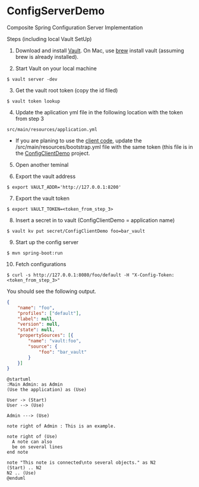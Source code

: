 # ConfigServerDemo
Composite Spring Configuration Server Implementation


Steps (including local Vault SetUp)

1. Download and install [Vault](https://www.vaultproject.io/). On Mac, use [brew](https://brew.sh/) install vault (assuming brew is already installed).

2. Start Vault on your local machine
```
$ vault server -dev
```

3. Get the vault root token (copy the id filed)
```
$ vault token lookup
```
4. Update the aplication yml file in the following location with the token from step 3
```
src/main/resources/application.yml
```
+ If you are planing to use the [client code](https://github.com/nalinda6963/ConfigClientDemo), update the /src/main/resources/bootstrap.yml file with the same token (this file is in the [ConfigClientDemo](https://github.com/nalinda6963/ConfigClientDemo) project.

5. Open another teminal

6. Export the vault address 
```
$ export VAULT_ADDR='http://127.0.0.1:8200'
```

7. Export the vault token
```
$ export VAULT_TOKEN=<token_from_step_3>
```

8. Insert a secret in to vault (ConfigClientDemo = application name)
```
$ vault kv put secret/ConfigClientDemo foo=bar_vault
```

9. Start up the config server 
```
$ mvn spring-boot:run
```

10. Fetch configurations
```
$ curl -s http://127.0.0.1:8080/foo/default -H "X-Config-Token: <token_from_step_3>"
```

You should see the following output.
```json
{
	"name": "foo",
	"profiles": ["default"],
	"label": null,
	"version": null,
	"state": null,
	"propertySources": [{
		"name": "vault:foo",
		"source": {
			"foo": "bar_vault"
		}
	}]
}
```

```plantuml
@startuml
:Main Admin: as Admin
(Use the application) as (Use)

User -> (Start)
User --> (Use)

Admin ---> (Use)

note right of Admin : This is an example.

note right of (Use)
  A note can also
  be on several lines
end note

note "This note is connected\nto several objects." as N2
(Start) .. N2
N2 .. (Use)
@enduml
```

